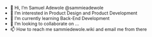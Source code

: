 - 👋 Hi, I’m Samuel Adewole @sammieadewole
- 👀 I’m interested in Product Design and Product Development
- 🌱 I’m currently learning Back-End Development
- 💞️ I’m looking to collaborate on ...
- 📫 How to reach me sammiedewole.wiki and email me from there

<!---
sammieadewole/sammieadewole is a ✨ special ✨ repository because its `README.md` (this file) appears on your GitHub profile.
You can click the Preview link to take a look at your changes.
--->

